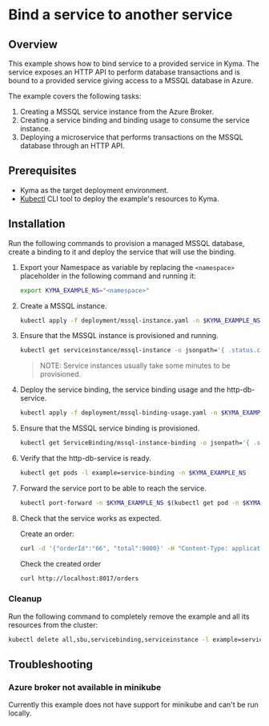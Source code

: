 # Bind a service to another service

## Overview

This example shows how to bind service to a provided service in Kyma.
The service exposes an HTTP API to perform database transactions and is bound to a provided service giving access to a MSSQL database in Azure.

The example covers the following tasks:

1. Creating a MSSQL service instance from the Azure Broker.
2. Creating a service binding and binding usage to consume the service instance.
3. Deploying a microservice that performs transactions on the MSSQL database through an HTTP API.

## Prerequisites

- Kyma as the target deployment environment.
- [Kubectl](https://kubernetes.io/docs/tasks/tools/install-kubectl/) CLI tool to deploy the example's resources to Kyma.


## Installation

Run the following commands to provision a managed MSSQL database, create a binding to it and deploy the service that will use the binding.

1. Export your Namespace as variable by replacing the `<namespace>` placeholder in the following command and running it:
    ```bash
    export KYMA_EXAMPLE_NS="<namespace>"
    ```

2. Create a MSSQL instance.
    ```bash
    kubectl apply -f deployment/mssql-instance.yaml -n $KYMA_EXAMPLE_NS
    ```

3. Ensure that the MSSQL instance is provisioned and running.
    ```bash
    kubectl get serviceinstance/mssql-instance -o jsonpath='{ .status.conditions[0].reason }' -n $KYMA_EXAMPLE_NS
    ```
    > NOTE: Service instances usually take some minutes to be provisioned.

4. Deploy the service binding, the service binding usage and the http-db-service.
    ```bash
    kubectl apply -f deployment/mssql-binding-usage.yaml -n $KYMA_EXAMPLE_NS
    ```

5. Ensure that the MSSQL service binding is provisioned.
    ```bash
    kubectl get ServiceBinding/mssql-instance-binding -o jsonpath='{ .status.conditions[0].reason }' -n $KYMA_EXAMPLE_NS
    ```
6. Verify that the http-db-service is ready.
    ```bash
    kubectl get pods -l example=service-binding -n $KYMA_EXAMPLE_NS
    ```

7. Forward the service port to be able to reach the service.
    ```bash
    kubectl port-forward -n $KYMA_EXAMPLE_NS $(kubectl get pod -n $KYMA_EXAMPLE_NS -l example=service-binding | grep http-db-service | awk '{print $1}') 8017
    ```
8. Check that the service works as expected.

    Create an order:
    ```bash
    curl -d '{"orderId":"66", "total":9000}' -H "Content-Type: application/json" -X POST http://localhost:8017/orders
    ```
    Check the created order
    ```bash
    curl http://localhost:8017/orders
    ```

### Cleanup

Run the following command to completely remove the example and all its resources from the cluster:

```bash
kubectl delete all,sbu,servicebinding,serviceinstance -l example=service-binding -n $KYMA_EXAMPLE_NS
```

## Troubleshooting

### Azure broker not available in minikube

Currently this example does not have support for minikube and can't be run locally.
